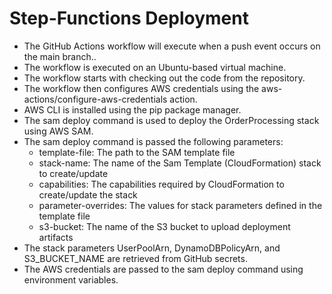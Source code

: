 # Step-Functions Deployment

- The GitHub Actions workflow will execute when a push event occurs on the main branch..
- The workflow is executed on an Ubuntu-based virtual machine.
- The workflow starts with checking out the code from the repository.
- The workflow then configures AWS credentials using the aws-actions/configure-aws-credentials action.
- AWS CLI is installed using the pip package manager.
- The sam deploy command is used to deploy the OrderProcessing stack using AWS SAM.
- The sam deploy command is passed the following parameters:
  - template-file: The path to the SAM template file
  - stack-name: The name of the Sam Template (CloudFormation) stack to create/update
  - capabilities: The capabilities required by CloudFormation to create/update the stack
  - parameter-overrides: The values for stack parameters defined in the template file
  - s3-bucket: The name of the S3 bucket to upload deployment artifacts
- The stack parameters UserPoolArn, DynamoDBPolicyArn, and S3_BUCKET_NAME are retrieved from GitHub secrets.
- The AWS credentials are passed to the sam deploy command using environment variables.
